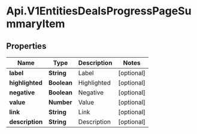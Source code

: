 # Api.V1EntitiesDealsProgressPageSummaryItem

## Properties

Name | Type | Description | Notes
------------ | ------------- | ------------- | -------------
**label** | **String** | Label | [optional] 
**highlighted** | **Boolean** | Highlighted | [optional] 
**negative** | **Boolean** | Negative | [optional] 
**value** | **Number** | Value | [optional] 
**link** | **String** | Link | [optional] 
**description** | **String** | Description | [optional] 



